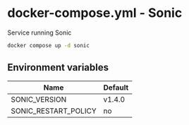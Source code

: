 # docker-compose.yml - Sonic

Service running Sonic

```bash
docker compose up -d sonic
```

## Environment variables

| **Name**             | **Default** |
| -------------------- | ----------- |
| SONIC_VERSION        | v1.4.0      |
| SONIC_RESTART_POLICY | no          |
